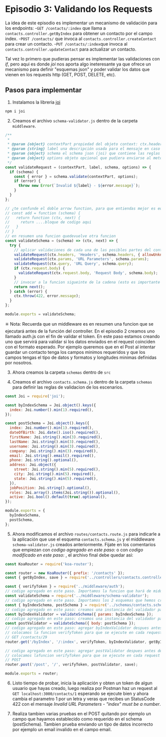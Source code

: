 # Episodio 3: Validando los Requests

La idea de este episodio es implementar un mecanismo de validación para los endpoints:
-`GET /contacts/:index` que llama a `contacts.controller.getByIndex` para obtener un contacto por el campo index.
-`POST /contacts/` que invoca al `contacts.controller.createContact` para crear un contacto.
-`PUT /contacts/:index`que invoca al `contacts.controller.updateContact` para actualizar un contacto.

Tal vez lo primero que pudieras pensar es implementar las validaciones con *if*, pero aqui es donde *joi* nos aporta algo ineteresante ya que ofrece un mecanismo para definir "esquemas json" y poder validar los datos que vienen en los requests http (GET, POST, DELETE, etc).

## Pasos para implementar

1. Instalamos la libreria [joi](https://www.npmjs.com/package/joi)

```bash
npm i joi
```

2. Creamos el archivo `schema-validator.js` dentro de la carpeta `middleware`.

```javascript
/**
 *
 * @param {object} contextPart propiedad del objeto context: ctx.headers | ctx.params | ctx.query | ctx.request.body
 * @param {string} label una descripción usada para el mensaje en caso de error
 * @param {object} schema el schema json (joi) que contiene las reglas de validacion, contiene un metodo validate
 * @param {object} options objeto opcional que pudiera enviarse al metodo shcema.validate
 */
const validateRequest = (contextPart, label, schema, options) => {
  if (schema) {
    const { error } = schema.validate(contextPart, options);
    if (error) {
      throw new Error(`Invalid ${label} - ${error.message}`);
    }
  }
};

// ¿te confunde el doble arrow function, para que entiendas mejor es equivalente al siguiente ejemplo:
// const add = function (schema) {
//   return function (ctx, next) {
//     return ....bloque de codigo aqui
//   }
// }
// en resumen una funcion quedevuelve otra funcion
const validateSchema = (schema) => (ctx, next) => {
  try {
    // aplicar validaciones de cada una de las posibles partes del contexto del request
    validateRequest(ctx.headers, 'Headers', schema.headers, { allowUnknown: true });
    validateRequest(ctx.params, 'URL Parameters', schema.params);
    validateRequest(ctx.query, 'URL Query', schema.query);
    if (ctx.request.body) {
      validateRequest(ctx.request.body, 'Request Body', schema.body);
    }
    // invocar a la funcion sigueinte de la cadena (esto es importante en el cocepto de un middleware, porque son funciones previas que se ejecutan antes de llamar al metodo del controlador)
    return next();
  } catch (error) {
    ctx.throw(422, error.message);
  }
};

module.exports = validateSchema;
```

:eight_spoked_asterisk: Nota: Recuerda que un middleware es en resumen una funcion que se ejecutará antes de la función del controller. En el episodio 2 creamos uno llamado auth.js con el fin de validar el token. En este paso estamos creando uno que servirá para validar si los datos enviados en el request coinciden con el formato esperado. Por ejemplo queremos que en el Post al intentar guardar un contacto tenga los campos minimos requeridos y que los campos tengas el tipo de datos y formatos y longitudes minimas definidas por nosotros.

3. Ahora creamos la carpeta `schemas` dentro de `src`

4. Creamos el archivo `contacts.schema.js` dentro de la carpeta `schemas` para definir las reglas de validacion de los escenarios.

```javascript
const Joi = require('joi');

const byIndexSchema = Joi.object().keys({
  index: Joi.number().min(1).required(),
});

const postSchema = Joi.object().keys({
  index: Joi.number().min(1).required(),
  dateOfBirth: Joi.date().iso().required(),
  firstName: Joi.string().min(3).required(),
  lastName: Joi.string().min(3).required(),
  username: Joi.string().min(3).required(),
  company: Joi.string().min(3).required(),
  email: Joi.string().email().required(),
  phone: Joi.string().optional(),
  address: Joi.object({
    street: Joi.string().min(5).required(),
    city: Joi.string().min(5).required(),
    state: Joi.string().min(5).required(),
  }),
  jobPosition: Joi.string().optional(),
  roles: Joi.array().items(Joi.string()).optional(),
  active: Joi.bool().default(true).optional(),
});

module.exports = {
  byIndexSchema,
  postSchema,
};
```

5. Ahora modificamos el archivo `routes/contacts.route.js` para indicarle a la aplicación que use el esquema `contacts.schema.js` y el middleware `schema-validator.js` creados anteriormente. Fijate en los comentarios que empiezan con *codigo agregado en este paso:* o con *codigo modificado en este paso:* , el archivo final debe quedar asi:

```javascript
const KoaRouter = require('koa-router');

const router = new KoaRouter({ prefix: '/contacts' });
const { getByIndex, save } = require('../controllers/contacts.controller');

const { verifyToken } = require('../middleware/auth');
// codigo agregado en este paso. Importamos la funcion que hará de middleware para validar los esquemas
const validateSchema = require('../middleware/schema-validator');
// codigo agregado en este paso. Importamos los 2 esquemas que hemos creados para los 2 endpoints de contacts
const { byIndexSchema, postSchema } = require('../schemas/contacts.schema');
// codigo agregado en este paso: creamos una instancia del validador pasandole la parte del request que queremos validar en este caso (params) y el esquema apropiado. Recuerda que depende de la necesidad eso que aqui llamamos la parte de con contexto es en realidad donde vienen los datos en el request, por ejemplo: params, query (query string), body, header.
const byIndexValidator = validateSchema({ params: byIndexSchema });
// codigo agregado en este paso: creamos una instancia del validador pasandole la parte del request que queremos validar en este caso (body) y el esquema apropiado
const postValidator = validateSchema({ body: postSchema });
// codigo agregado en este paso: agregar byIndexValidator despues antes de llamar a la funcion del controller.
// colocamos la funcion verifyToken para que se ejecute en cada request antes de invocar a la funcion del controllador
// GET /contacts/29
router.get('/byIndex', '/:index', verifyToken, byIndexValidator, getByIndex);

// codigo agregado en este paso: agregar postValidator despues antes de llamar a la funcion del controller.
// colocamos lafuncion verifyToken para que se ejecute en cada request antes de invocar a la funcion del controllador
// POST
router.post('/post', '/', verifyToken, postValidator, save);

module.exports = router;
```

6. Listo tiempo de probar, inicia la aplicación y obten un token de algun usuario que hayas creado, luego realiza por Postman haz un request al `GET localhost:3000/contacts/1` esperando se ejecute bien y ahora cambia el parametro 1 por un letra y veras que recibes un StatusCode 422 con el mensaje *Invalid URL Parameters - "index" must be a number*.

7. Realiza tambien varias pruebas en el POST quitando por ejemplo un campo que hayamos establecido como requerido en el schema (postSchema). Tambien prueba enviando un tipo de datos incorrecto por ejemplo un email invalido en el campo email.

